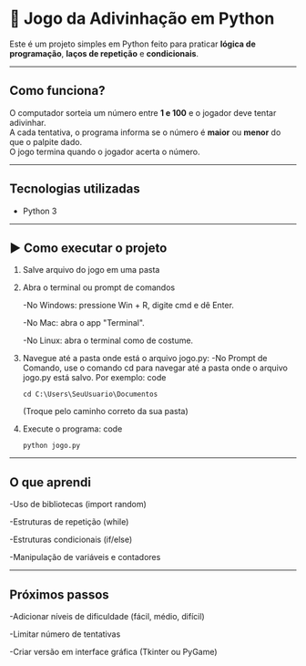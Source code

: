 # 🎲 Jogo da Adivinhação em Python

Este é um projeto simples em Python feito para praticar **lógica de programação**, **laços de repetição** e **condicionais**.

---

##  Como funciona?
O computador sorteia um número entre **1 e 100** e o jogador deve tentar adivinhar.  
A cada tentativa, o programa informa se o número é **maior** ou **menor** do que o palpite dado.  
O jogo termina quando o jogador acerta o número.

---

##  Tecnologias utilizadas
- Python 3

---

## ▶️ Como executar o projeto
1. Salve  arquivo do jogo em uma pasta

2. Abra o terminal ou prompt de comandos

   -No Windows: pressione Win + R, digite cmd e dê Enter.

   -No Mac: abra o app "Terminal".

   -No Linux: abra o terminal como de costume.
4. Navegue até a pasta onde está o arquivo jogo.py:
   -No Prompt de Comando, use o comando cd para navegar até a pasta onde o arquivo jogo.py está salvo. Por exemplo:
   code
   ``` dash
   cd C:\Users\SeuUsuario\Documentos
   ```
   (Troque pelo caminho correto da sua pasta)
5. Execute o programa:
   code
   ```dash
   python jogo.py
   ```
---

## O que aprendi

-Uso de bibliotecas (import random)

-Estruturas de repetição (while)

-Estruturas condicionais (if/else)

-Manipulação de variáveis e contadores

---

## Próximos passos

-Adicionar níveis de dificuldade (fácil, médio, difícil)

-Limitar número de tentativas

-Criar versão em interface gráfica (Tkinter ou PyGame)
